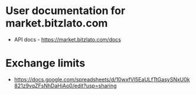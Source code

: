 # User documentation for market.bitzlato.com

* API docs - https://market.bitzlato.com/docs

# Exchange limits
* https://docs.google.com/spreadsheets/d/10wxfVl5EaULfTtGasySNxU0k821z9vqZFsNhDaHiAo0/edit?usp=sharing
